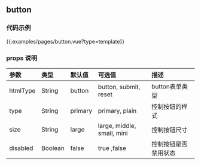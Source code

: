
## button

### 代码示例
 
{{:examples/pages/button.vue?type=template}}

### props 说明

| 参数      |类型| 默认值    | 可选值|描述    | 
|:-------- | :--------|:--------  |:--------|:---------|
| htmlType |String |button|button, submit, reset|button表单类型|
| type     |String |primary|primary, plain|控制按钮的样式|
| size     |String |large|large, middle, small, mini|控制按钮尺寸|
| disabled |Boolean|false|true ,false|控制按钮是否禁用状态 | 



